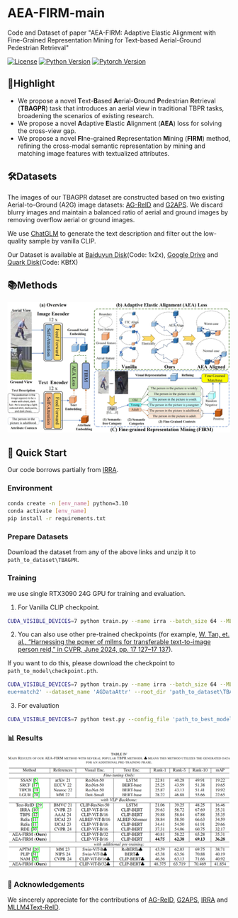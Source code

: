 # AEA-FIRM-main
 Code and Dataset of paper "AEA-FIRM: Adaptive Elastic Alignment with Fine-Grained Representation Mining for Text-based Aerial-Ground Pedestrian Retrieval"

[![License](https://img.shields.io/badge/License-MIT-blue.svg)](https://opensource.org/licenses/MIT)
[![Python Version](https://img.shields.io/badge/python-3.10%2B-blue)](https://www.python.org/)
[![Pytorch Version](https://img.shields.io/badge/pytorch-2.0.1%2B-red)](https://pytorch.org/)

## 📌Highlight
- We propose a novel **T**ext-**B**ased **A**erial-**G**round **P**edestrian **R**etrieval (**TBAGPR**) task that introduces an aerial view in traditional TBPR tasks, broadening the scenarios of existing research.
- We propose a novel **A**daptive **E**lastic **A**lignment (**AEA**) loss for solving the cross-view gap.
- We propose a novel **FI**ne-grained **R**epresentation **M**ining (**FIRM**) method, refining the cross-modal semantic representation by mining and matching image features with textualized attributes.

## 🛠️Datasets
The images of our TBAGPR dataset are constructed based on two existing Aerial-to-Ground (A2G) image datasets: [AG-ReID](https://github.com/huynguyen792/AG-ReID) and [G2APS](https://github.com/yqc123456/HKD_for_person_search). We discard blurry images and maintain a balanced ratio of aerial and ground images by removing overflow aerial or ground images.

We use [ChatGLM](https://github.com/THUDM/ChatGLM2-6B) to generate the text description and filter out the low-quality sample by vanilla CLIP.

Our Dataset is available at [Baiduyun Disk](https://pan.baidu.com/s/11AEWNevciSjNMfqtxMPWIg?pwd=1x2x)(Code: 1x2x), [Google Drive](https://drive.google.com/file/d/1YYIpBDoJzTIwYRlpWUqEHmpo5GK05S_W/view?usp=drive_link) and [Quark Disk](https://pan.quark.cn/s/b3715d5d856a)(Code: KBfX)

## 📚Methods
![Our Method](images/framework_00.jpg)

## 🚀 Quick Start

Our code borrows partially from [IRRA](https://github.com/anosorae/IRRA). 

### Environment
```bash
conda create -n [env_name] python=3.10
conda activate [env_name]
pip install -r requirements.txt
```
### Prepare Datasets
Download the dataset from any of the above links and unzip it to `path_to_dataset\TBAGPR`.

### Training
we use single RTX3090 24G GPU for training and evaluation.

1. For Vanilla CLIP checkpoint.
```bash
CUDA_VISIBLE_DEVICES=7 python train.py --name irra --batch_size 64 --MLM --loss_names 'supkl+queue+match2' --dataset_name 'AGDataAttr' --root_dir 'path_to_dataset\TBAGPR' --num_epoch 60
```

2. You can also use other pre-trained checkpoints (for example, [W. Tan, et. al., “Harnessing the power of mllms for transferable text-to-image person reid,” in CVPR, June 2024, pp. 17 127–17 137](https://github.com/WentaoTan/MLLM4Text-ReID)).

If you want to do this, please download the checkpoint to `path_to_model\checkpoint.pth`.
```bash
CUDA_VISIBLE_DEVICES=7 python train.py --name irra --batch_size 64 --MLM --loss_names 'supkl+qu
eue+match2' --dataset_name 'AGDataAttr' --root_dir 'path_to_dataset\TBAGPR' --num_epoch 60 --finetune 'path_to_model\checkpoint.pth'
```

3. For evaluation
```bash
CUDA_VISIBLE_DEVICES=7 python test.py --config_file 'path_to_best_model/configs.yaml' --root_dir 'path_to_dataset\TBAGPR'
```

### 📊 Results

![Results](images/results.jpg)

### 🙏 Acknowledgements
We sincerely appreciate for the contributions of [AG-ReID](https://github.com/huynguyen792/AG-ReID),  [G2APS](https://github.com/yqc123456/HKD_for_person_search), [IRRA](https://github.com/anosorae/IRRA) and [MLLM4Text-ReID](https://github.com/WentaoTan/MLLM4Text-ReID).


